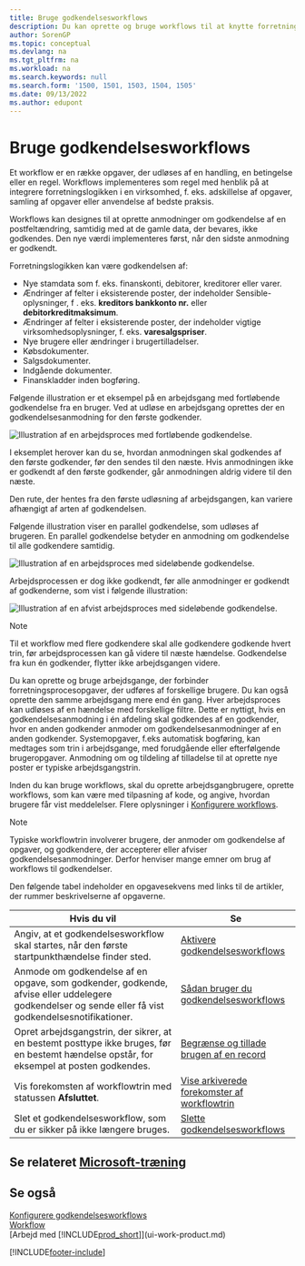 ```yaml
---
title: Bruge godkendelsesworkflows
description: Du kan oprette og bruge workflows til at knytte forretningsprocesopgaver som f. eks. automatisk bogføring eller anmodning om godkendelse af nye poster.
author: SorenGP
ms.topic: conceptual
ms.devlang: na
ms.tgt_pltfrm: na
ms.workload: na
ms.search.keywords: null
ms.search.form: '1500, 1501, 1503, 1504, 1505'
ms.date: 09/13/2022
ms.author: edupont
---
```

# <a name="use-approval-workflows"></a><a name="use-approval-workflows"></a>Bruge godkendelsesworkflows

Et workflow er en række opgaver, der udløses af en handling, en betingelse eller en regel. Workflows implementeres som regel med henblik på at integrere forretningslogikken i en virksomhed, f. eks. adskillelse af opgaver, samling af opgaver eller anvendelse af bedste praksis.

Workflows kan designes til at oprette anmodninger om godkendelse af en postfeltændring, samtidig med at de gamle data, der bevares, ikke godkendes. Den nye værdi implementeres først, når den sidste anmodning er godkendt.

Forretningslogikken kan være godkendelsen af:

- Nye stamdata som f. eks. finanskonti, debitorer, kreditorer eller varer.
- Ændringer af felter i eksisterende poster, der indeholder Sensible-oplysninger, f . eks. **kreditors bankkonto nr.** eller **debitorkreditmaksimum**.
- Ændringer af felter i eksisterende poster, der indeholder vigtige virksomhedsoplysninger, f. eks. **varesalgspriser**.
- Nye brugere eller ændringer i brugertilladelser.
- Købsdokumenter.
- Salgsdokumenter.
- Indgående dokumenter.
- Finanskladder inden bogføring.

Følgende illustration er et eksempel på en arbejdsgang med fortløbende godkendelse fra en bruger. Ved at udløse en arbejdsgang oprettes der en godkendelsesanmodning for den første godkender.  

![Illustration af en arbejdsproces med fortløbende godkendelse.](media/Workflows/approval-flow.png)

I eksemplet herover kan du se, hvordan anmodningen skal godkendes af den første godkender, før den sendes til den næste. Hvis anmodningen ikke er godkendt af den første godkender, går anmodningen aldrig videre til den næste.

Den rute, der hentes fra den første udløsning af arbejdsgangen, kan variere afhængigt af arten af godkendelsen.  

Følgende illustration viser en parallel godkendelse, som udløses af brugeren. En parallel godkendelse betyder en anmodning om godkendelse til alle godkendere samtidig.  

![Illustration af en arbejdsproces med sideløbende godkendelse.](media/Workflows/approval-flow-2.png)

Arbejdsprocessen er dog ikke godkendt, før alle anmodninger er godkendt af godkenderne, som vist i følgende illustration:  

![Illustration af en afvist arbejdsproces med sideløbende godkendelse.](media/Workflows/approval-flow-3.png)

> [!NOTE]  
> Til et workflow med flere godkendere skal alle godkendere godkende hvert trin, før arbejdsprocessen kan gå videre til næste hændelse. Godkendelse fra kun én godkender, flytter ikke arbejdsgangen videre.

Du kan oprette og bruge arbejdsgange, der forbinder forretningsprocesopgaver, der udføres af forskellige brugere. Du kan også oprette den samme arbejdsgang mere end én gang. Hver arbejdsproces kan udløses af en hændelse med forskellige filtre. Dette er nyttigt, hvis en godkendelsesanmodning i én afdeling skal godkendes af en godkender, hvor en anden godkender anmoder om godkendelsesanmodninger af en anden godkender. Systemopgaver, f.eks automatisk bogføring, kan medtages som trin i arbejdsgange, med forudgående eller efterfølgende brugeropgaver. Anmodning om og tildeling af tilladelse til at oprette nye poster er typiske arbejdsgangstrin.  

Inden du kan bruge workflows, skal du oprette arbejdsgangbrugere, oprette workflows, som kan være med tilpasning af kode, og angive, hvordan brugere får vist meddelelser. Flere oplysninger i [Konfigurere workflows](across-set-up-workflows.md).

> [!NOTE]  
> Typiske workflowtrin involverer brugere, der anmoder om godkendelse af opgaver, og godkendere, der accepterer eller afviser godkendelsesanmodninger. Derfor henviser mange emner om brug af workflows til godkendelser.  

 Den følgende tabel indeholder en opgavesekvens med links til de artikler, der rummer beskrivelserne af opgaverne.  

| **Hvis du vil** | **Se** |
|--|--|
| Angiv, at et godkendelsesworkflow skal startes, når den første startpunkthændelse finder sted. | [Aktivere godkendelsesworkflows](across-how-to-enable-workflows.md) |
| Anmode om godkendelse af en opgave, som godkender, godkende, afvise eller uddelegere godkendelser og sende eller få vist godkendelsesnotifikationer. | [Sådan bruger du godkendelsesworkflows](across-how-use-approval-workflows.md) |
| Opret arbejdsgangstrin, der sikrer, at en bestemt posttype ikke bruges, før en bestemt hændelse opstår, for eksempel at posten godkendes. | [Begrænse og tillade brugen af en record](across-how-to-restrict-and-allow-usage-of-a-record.md) |
| Vis forekomsten af workflowtrin med statussen **Afsluttet**. | [Vise arkiverede forekomster af workflowtrin](across-how-to-view-archived-workflow-step-instances.md) |
| Slet et godkendelsesworkflow, som du er sikker på ikke længere bruges. | [Slette godkendelsesworkflows](across-how-to-delete-workflows.md) |

## <a name="see-related-microsoft-training"></a><a name="see-related-microsoft-training"></a>Se relateret [Microsoft-træning](/training/modules/create-workflows/)

## <a name="see-also"></a><a name="see-also"></a>Se også

[Konfigurere godkendelsesworkflows](across-set-up-workflows.md)  
[Workflow](across-workflow.md)  
[Arbejd med [!INCLUDE[prod_short](includes/prod_short.md)]](ui-work-product.md)  

[!INCLUDE[footer-include](includes/footer-banner.md)]
